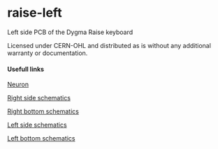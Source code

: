 # raise-left
Left side PCB of the Dygma Raise keyboard

Licensed under CERN-OHL and distributed as is without any additional warranty or documentation.

#### Usefull links
[Neuron](https://github.com/Dygmalab/neuron)

[Right side schematics](https://github.com/Dygmalab/raise-right-asym)

[Right bottom schematics](https://github.com/Dygmalab/right-lp)

[Left side schematics](https://github.com/Dygmalab/raise-left)

[Left bottom schematics](https://github.com/Dygmalab/left-lp)
